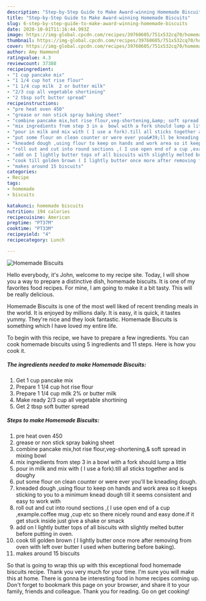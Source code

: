 ```yaml
---
description: "Step-by-Step Guide to Make Award-winning Homemade Biscuits"
title: "Step-by-Step Guide to Make Award-winning Homemade Biscuits"
slug: 6-step-by-step-guide-to-make-award-winning-homemade-biscuits
date: 2020-10-01T11:16:44.993Z
image: https://img-global.cpcdn.com/recipes/39760605/751x532cq70/homemade-biscuits-recipe-main-photo.jpg
thumbnail: https://img-global.cpcdn.com/recipes/39760605/751x532cq70/homemade-biscuits-recipe-main-photo.jpg
cover: https://img-global.cpcdn.com/recipes/39760605/751x532cq70/homemade-biscuits-recipe-main-photo.jpg
author: Amy Hammond
ratingvalue: 4.3
reviewcount: 37388
recipeingredient:
- "1 cup pancake mix"
- "1 1/4 cup hot rise flour"
- "1 1/4 cup milk  2 or butter milk"
- "2/3 cup all vegetable shortining"
- "2 tbsp soft butter spread"
recipeinstructions:
- "pre heat oven 450"
- "grease or non stick spray baking sheet"
- "combine pancake mix,hot rise flour,veg-shortening,&amp; soft spread in mixing bowl"
- "mix ingredients from step 3 in a  bowl with a fork should lump a little"
- "pour in milk and mix with ( I use a fork).till all sticks together and is doughy"
- "put some flour on clean counter or were ever you&#39;ll be kneading  dough."
- "kneaded dough ,using flour to keep on hands and work area so it keeps sticking to you to a minimum knead dough till it seems consistent and easy to work with"
- "roll out and cut into round sections ,( I use open end of a cup ,example.coffee mug ,cup etc so there nicely round and easy done.if it get stuck inside just give a shake or smack"
- "add on I lightly butter tops of all biscuits with slightly melted butter before putting in oven."
- "cook till golden brown ( I lightly butter once more after removing from oven with left over butter I used when buttering before baking)."
- "makes around 15 biscuits"
categories:
- Recipe
tags:
- homemade
- biscuits

katakunci: homemade biscuits 
nutrition: 194 calories
recipecuisine: American
preptime: "PT37M"
cooktime: "PT33M"
recipeyield: "4"
recipecategory: Lunch

---
```



![Homemade Biscuits](https://img-global.cpcdn.com/recipes/39760605/751x532cq70/homemade-biscuits-recipe-main-photo.jpg)

Hello everybody, it's John, welcome to my recipe site. Today, I will show you a way to prepare a distinctive dish, homemade biscuits. It is one of my favorites food recipes. For mine, I am going to make it a bit tasty. This will be really delicious.

Homemade Biscuits is one of the most well liked of recent trending meals in the world. It is enjoyed by millions daily. It is easy, it is quick, it tastes yummy. They're nice and they look fantastic. Homemade Biscuits is something which I have loved my entire life.




To begin with this recipe, we have to prepare a few ingredients. You can cook homemade biscuits using 5 ingredients and 11 steps. Here is how you cook it.

<!--inarticleads1-->

##### The ingredients needed to make Homemade Biscuits:

1. Get 1 cup pancake mix
1. Prepare 1 1/4 cup hot rise flour
1. Prepare 1 1/4 cup milk  2% or butter milk
1. Make ready 2/3 cup all vegetable shortining
1. Get 2 tbsp soft butter spread




<!--inarticleads2-->

##### Steps to make Homemade Biscuits:

1. pre heat oven 450
1. grease or non stick spray baking sheet
1. combine pancake mix,hot rise flour,veg-shortening,&amp; soft spread in mixing bowl
1. mix ingredients from step 3 in a  bowl with a fork should lump a little
1. pour in milk and mix with ( I use a fork).till all sticks together and is doughy
1. put some flour on clean counter or were ever you&#39;ll be kneading  dough.
1. kneaded dough ,using flour to keep on hands and work area so it keeps sticking to you to a minimum knead dough till it seems consistent and easy to work with
1. roll out and cut into round sections ,( I use open end of a cup ,example.coffee mug ,cup etc so there nicely round and easy done.if it get stuck inside just give a shake or smack
1. add on I lightly butter tops of all biscuits with slightly melted butter before putting in oven.
1. cook till golden brown ( I lightly butter once more after removing from oven with left over butter I used when buttering before baking).
1. makes around 15 biscuits




So that is going to wrap this up with this exceptional food homemade biscuits recipe. Thank you very much for your time. I'm sure you will make this at home. There is gonna be interesting food in home recipes coming up. Don't forget to bookmark this page on your browser, and share it to your family, friends and colleague. Thank you for reading. Go on get cooking!
